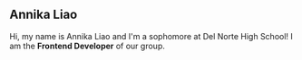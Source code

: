 ## Annika Liao

Hi, my name is Annika Liao and I'm a sophomore at Del Norte High School! I am the **Frontend Developer** of our group.